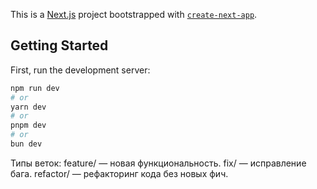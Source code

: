 This is a [Next.js](https://nextjs.org) project bootstrapped with [`create-next-app`](https://nextjs.org/docs/app/api-reference/cli/create-next-app).

## Getting Started

First, run the development server:

```bash
npm run dev
# or
yarn dev
# or
pnpm dev
# or
bun dev
```

Типы веток:
feature/ — новая функциональность.
fix/ — исправление бага.
refactor/ — рефакторинг кода без новых фич.

